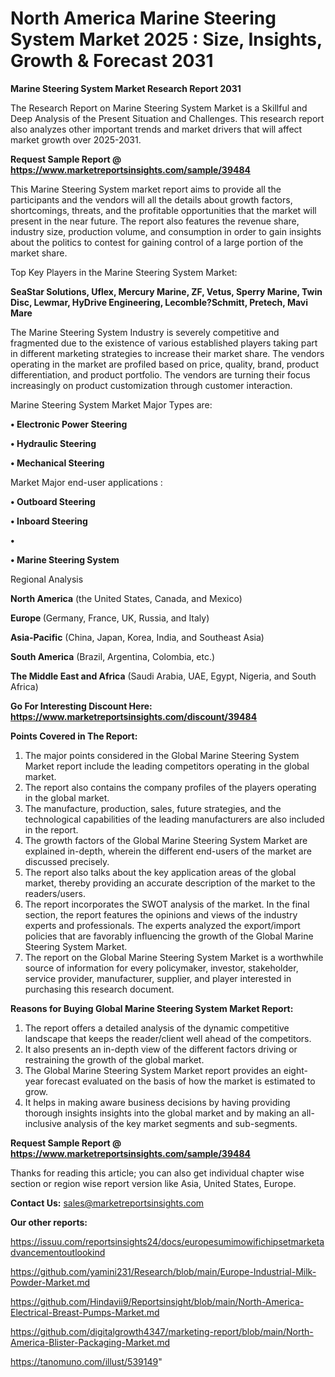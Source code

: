 # North America Marine Steering System Market 2025 : Size, Insights, Growth & Forecast 2031

<strong>Marine Steering System Market Research Report 2031</strong>

The Research Report on Marine Steering System Market is a Skillful and Deep Analysis of the Present Situation and Challenges. This research report also analyzes other important trends and market drivers that will affect market growth over 2025-2031.

<strong>Request Sample Report @ <a href=https://www.marketreportsinsights.com/sample/39484>https://www.marketreportsinsights.com/sample/39484</a></strong>

This Marine Steering System market report aims to provide all the participants and the vendors will all the details about growth factors, shortcomings, threats, and the profitable opportunities that the market will present in the near future. The report also features the revenue share, industry size, production volume, and consumption in order to gain insights about the politics to contest for gaining control of a large portion of the market share.

Top Key Players in the Marine Steering System Market:

<strong>SeaStar Solutions, Uflex, Mercury Marine, ZF, Vetus, Sperry Marine, Twin Disc, Lewmar, HyDrive Engineering, Lecomble?Schmitt, Pretech, Mavi Mare</strong>

The Marine Steering System Industry is severely competitive and fragmented due to the existence of various established players taking part in different marketing strategies to increase their market share. The vendors operating in the market are profiled based on price, quality, brand, product differentiation, and product portfolio. The vendors are turning their focus increasingly on product customization through customer interaction.

Marine Steering System Market Major Types are:

<strong>•  Electronic Power Steering

•  Hydraulic Steering

•  Mechanical Steering</strong>

Market Major end-user applications :

<strong>•  Outboard Steering

•  Inboard Steering

•  

•  Marine Steering System</strong>

Regional Analysis

</u><strong><b>North America</b></strong> (the United States, Canada, and Mexico)

<strong><b>Europe </b></strong>(Germany, France, UK, Russia, and Italy)

<strong><b>Asia-Pacific</b></strong> (China, Japan, Korea, India, and Southeast Asia)

<strong><b>South America</b></strong> (Brazil, Argentina, Colombia, etc.)

<strong><b>The Middle East and Africa</b></strong> (Saudi Arabia, UAE, Egypt, Nigeria, and South Africa)

<strong>Go For Interesting Discount Here: <a href=https://www.marketreportsinsights.com/discount/39484>https://www.marketreportsinsights.com/discount/39484</a></strong>

<strong>Points Covered in The Report:</strong>
<ol>
  <li>The major points considered in the Global Marine Steering System Market report include the leading competitors operating in the global market.</li>
  <li>The report also contains the company profiles of the players operating in the global market.</li>
  <li>The manufacture, production, sales, future strategies, and the technological capabilities of the leading manufacturers are also included in the report.</li>
  <li>The growth factors of the Global Marine Steering System Market are explained in-depth, wherein the different end-users of the market are discussed precisely.</li>
  <li>The report also talks about the key application areas of the global market, thereby providing an accurate description of the market to the readers/users.</li>
  <li>The report incorporates the SWOT analysis of the market. In the final section, the report features the opinions and views of the industry experts and professionals. The experts analyzed the export/import policies that are favorably influencing the growth of the Global Marine Steering System Market.</li>
  <li>The report on the Global Marine Steering System Market is a worthwhile source of information for every policymaker, investor, stakeholder, service provider, manufacturer, supplier, and player interested in purchasing this research document.</li>
</ol>
<strong>Reasons for Buying Global Marine Steering System Market Report:</strong>

<ol>
  <li>The report offers a detailed analysis of the dynamic competitive landscape that keeps the reader/client well ahead of the competitors.</li>
  <li>It also presents an in-depth view of the different factors driving or restraining the growth of the global market.</li>
  <li>The Global Marine Steering System Market report provides an eight-year forecast evaluated on the basis of how the market is estimated to grow.</li>
  <li>It helps in making aware business decisions by having providing thorough insights insights into the global market and by making an all-inclusive analysis of the key market segments and sub-segments.</li>
</ol>
<strong>Request Sample Report @ <a href=https://www.marketreportsinsights.com/sample/39484>https://www.marketreportsinsights.com/sample/39484</a></strong>


Thanks for reading this article; you can also get individual chapter wise section or region wise report version like Asia, United States, Europe.

<strong>Contact Us:</strong>
sales@marketreportsinsights.com

<strong>Our other reports:</strong>

<a href=https://issuu.com/reportsinsights24/docs/europesumimowifichipsetmarketadvancementoutlookind>https://issuu.com/reportsinsights24/docs/europesumimowifichipsetmarketadvancementoutlookind</a>

<a href=https://github.com/yamini231/Research/blob/main/Europe-Industrial-Milk-Powder-Market.md>https://github.com/yamini231/Research/blob/main/Europe-Industrial-Milk-Powder-Market.md</a>

<a href=https://github.com/Hindavii9/Reportsinsight/blob/main/North-America-Electrical-Breast-Pumps-Market.md>https://github.com/Hindavii9/Reportsinsight/blob/main/North-America-Electrical-Breast-Pumps-Market.md</a>

<a href=https://github.com/digitalgrowth4347/marketing-report/blob/main/North-America-Blister-Packaging-Market.md>https://github.com/digitalgrowth4347/marketing-report/blob/main/North-America-Blister-Packaging-Market.md</a>

<a href=https://tanomuno.com/illust/539149>https://tanomuno.com/illust/539149</a>"
